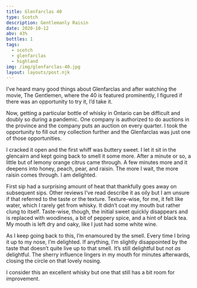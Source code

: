 ```yaml
---
title: Glenfarclas 40
type: Scotch
description: Gentlemanly Raisin 
date: 2020-10-12
abv: 43%
bottles: 1
tags:
  - scotch
  - glenfarclas
  - highland
img: /img/glenfarclas-40.jpg
layout: layouts/post.njk
---
```

I’ve heard many good things about Glenfarclas and after watching the movie, The Gentlemen, where the 40 is featured prominently, I figured if there was an opportunity to try it, I’d take it. 

Now, getting a particular bottle of whisky in Ontario can be difficult and doubly so during a pandemic. One company is authorized to do auctions in the province and the company puts an auction on every quarter. I took the opportunity to fill out my collection further and the Glenfarclas was just one of those opportunities. 

I cracked it open and the first whiff was buttery sweet. I let it sit in the glencairn and kept going back to smell it some more. After a minute or so, a little but of lemony orange citrus came through. A few minutes more and it deepens into honey, peach, pear, and raisin. The more I wait, the more raisin comes through. I am delighted. 

First sip had a surprising amount of heat that thankfully goes away on subsequent sips. Other reviews I’ve read describe it as oily but I am unsure if that referred to the taste or the texture. Texture-wise, for me, it felt like water, which I rarely get from whisky. It didn’t coat my mouth but rather clung to itself. Taste-wise, though, the initial sweet quickly disappears and is replaced with woodiness, a bit of peppery spice, and a hint of black tea. My mouth is left dry and oaky, like I just had some white wine. 

As I keep going back to this, I’m enamoured by the smell. Every time I bring it up to my nose, I’m delighted. If anything, I’m slightly disappointed by the taste that doesn’t quite live up to that smell. It’s still delightful but not _as_ delightful. The sherry influence lingers in my mouth for minutes afterwards, closing the circle on that lovely nosing. 

I consider this an excellent whisky but one that still has a bit room for improvement. 
